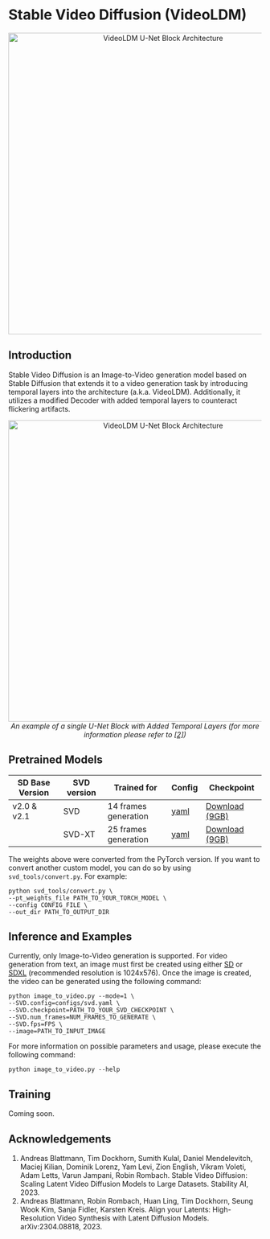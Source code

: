 # Stable Video Diffusion (VideoLDM)

<p align="center"><img width="600" alt="VideoLDM U-Net Block Architecture"
src="https://github.com/mindspore-lab/mindone/assets/16683750/0ac4c83e-f91d-4024-a8e5-e4fdad3f251a"/></p>

## Introduction

Stable Video Diffusion is an Image-to-Video generation model based on Stable Diffusion that extends it to a video
generation task by introducing temporal layers into the architecture (a.k.a. VideoLDM). Additionally, it utilizes a
modified Decoder with added temporal layers to counteract flickering artifacts.

<p align="center"><img width="600" alt="VideoLDM U-Net Block Architecture"
src="https://github.com/mindspore-lab/mindone/assets/16683750/e291f64d-fb49-4983-b488-22d96addb9fb"/>
<br><em>An example of a single U-Net Block with Added Temporal Layers (for more information please refer to <a href="#acknowledgements">[2]</a>)</em></p>

## Pretrained Models

<div align="center">

| SD Base Version | SVD version | Trained for          | Config                      | Checkpoint                                                                                |
|-----------------|-------------|----------------------|-----------------------------|-------------------------------------------------------------------------------------------|
| v2.0 & v2.1     | SVD         | 14 frames generation | [yaml](configs/svd.yaml)    | [Download (9GB)](https://download.mindspore.cn/toolkits/mindone/svd/svd-d19a808f.ckpt)    |
|                 | SVD-XT      | 25 frames generation | [yaml](configs/svd_xt.yaml) | [Download (9GB)](https://download.mindspore.cn/toolkits/mindone/svd/svd_xt-d60bb7b8.ckpt) |

</div>

The weights above were converted from the PyTorch version. If you want to convert another custom model, you can do so by
using `svd_tools/convert.py`. For example:

```shell
python svd_tools/convert.py \
--pt_weights_file PATH_TO_YOUR_TORCH_MODEL \
--config CONFIG_FILE \
--out_dir PATH_TO_OUTPUT_DIR
```

## Inference and Examples

Currently, only Image-to-Video generation is supported. For video generation from text, an image must first be created
using either [SD](../stable_diffusion_v2/README.md#inference) or
[SDXL](../stable_diffusion_xl/GETTING_STARTED.md#inference) (recommended resolution is 1024x576).
Once the image is created, the video can be generated using the following command:

```shell
python image_to_video.py --mode=1 \
--SVD.config=configs/svd.yaml \
--SVD.checkpoint=PATH_TO_YOUR_SVD_CHECKPOINT \
--SVD.num_frames=NUM_FRAMES_TO_GENERATE \
--SVD.fps=FPS \
--image=PATH_TO_INPUT_IMAGE
```

For more information on possible parameters and usage, please execute the following command:

```shell
python image_to_video.py --help
```

## Training

Coming soon.

## Acknowledgements

1. Andreas Blattmann, Tim Dockhorn, Sumith Kulal, Daniel Mendelevitch, Maciej Kilian, Dominik Lorenz, Yam Levi, Zion
   English, Vikram Voleti, Adam Letts, Varun Jampani, Robin Rombach. Stable Video Diffusion: Scaling Latent Video
   Diffusion Models to Large Datasets. Stability AI, 2023.
2. Andreas Blattmann, Robin Rombach, Huan Ling, Tim Dockhorn, Seung Wook Kim, Sanja Fidler, Karsten Kreis. Align your
   Latents: High-Resolution Video Synthesis with Latent Diffusion Models. arXiv:2304.08818, 2023.
